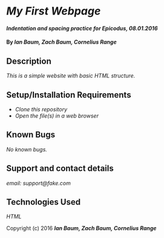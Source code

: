 # _My First Webpage_

#### _Indentation and spacing practice for Epicodus, 08.01.2016_

#### By _**Ian Baum, Zach Baum, Cornelius Range**_

## Description

_This is a simple website with basic HTML structure._

## Setup/Installation Requirements

* _Clone this repository_
* _Open the file(s) in a web browser_

## Known Bugs

_No known bugs._

## Support and contact details

_email: support@fake.com_

## Technologies Used

_HTML_

Copyright (c) 2016 **_Ian Baum, Zach Baum, Cornelius Range_**
